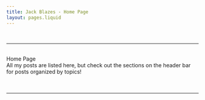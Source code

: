 ```yaml
---
title: Jack Blazes - Home Page
layout: pages.liquid
---
```


<br>
<hr>
<br>
<div class = "title">
Home Page
</div>
<div class = "page-summary">
All my posts are listed here, but check out the sections on the header bar for posts organized by topics!
</div>
<br>

<br>
<hr>
<br>
